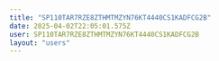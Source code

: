 ```yaml
---
title: "SP110TAR7RZE8ZTHMTMZYN76KT4440CS1KADFCG2B"
date: 2025-04-02T22:05:01.575Z
user: SP110TAR7RZE8ZTHMTMZYN76KT4440CS1KADFCG2B
layout: "users"
---
```

    